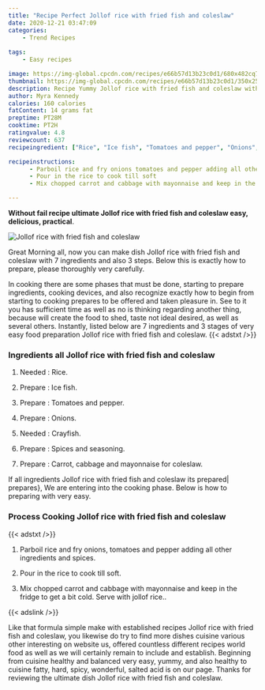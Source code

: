 ```yaml
---
title: "Recipe Perfect Jollof rice with fried fish and coleslaw"
date: 2020-12-21 03:47:09
categories:
    - Trend Recipes
    
tags:
    - Easy recipes

image: https://img-global.cpcdn.com/recipes/e66b57d13b23c0d1/680x482cq70/jollof-rice-with-fried-fish-and-coleslaw-recipe-main-photo.jpg
thumbnail: https://img-global.cpcdn.com/recipes/e66b57d13b23c0d1/350x250cq70/jollof-rice-with-fried-fish-and-coleslaw-recipe-main-photo.jpg
description: Recipe Yummy Jollof rice with fried fish and coleslaw with 7 ingredients and 3 stages of easy cooking.
author: Myra Kennedy
calories: 160 calories
fatContent: 14 grams fat
preptime: PT28M
cooktime: PT2H
ratingvalue: 4.8
reviewcount: 637
recipeingredient: ["Rice", "Ice fish", "Tomatoes and pepper", "Onions", "Crayfish", "Spices and seasoning", "Carrot cabbage and mayonnaise for coleslaw"]

recipeinstructions: 
      - Parboil rice and fry onions tomatoes and pepper adding all other ingredients and spices 
      - Pour in the rice to cook till soft 
      - Mix chopped carrot and cabbage with mayonnaise and keep in the fridge to get a bit cold Serve with jollof rice

---
```




**Without fail recipe ultimate Jollof rice with fried fish and coleslaw easy, delicious, practical**. 


![Jollof rice with fried fish and coleslaw](https://img-global.cpcdn.com/recipes/e66b57d13b23c0d1/680x482cq70/jollof-rice-with-fried-fish-and-coleslaw-recipe-main-photo.jpg "Jollof rice with fried fish and coleslaw")




Great Morning all, now you can make dish Jollof rice with fried fish and coleslaw with 7 ingredients and also 3 steps. Below this is exactly how to prepare, please thoroughly very carefully.

In cooking there are some phases that must be done, starting to prepare ingredients, cooking devices, and also recognize exactly how to begin from starting to cooking prepares to be offered and taken pleasure in. See to it you has sufficient time as well as no is thinking regarding another thing, because will create the food to shed, taste not ideal desired, as well as several others. Instantly, listed below are 7 ingredients and 3 stages of very easy food preparation Jollof rice with fried fish and coleslaw.
{{< adstxt />}}

### Ingredients all Jollof rice with fried fish and coleslaw


1. Needed  : Rice.

1. Prepare  : Ice fish.

1. Prepare  : Tomatoes and pepper.

1. Prepare  : Onions.

1. Needed  : Crayfish.

1. Prepare  : Spices and seasoning.

1. Prepare  : Carrot, cabbage and mayonnaise for coleslaw.



If all ingredients Jollof rice with fried fish and coleslaw its prepared| prepares}, We are entering into the cooking phase. Below is how to preparing with very easy.

### Process Cooking Jollof rice with fried fish and coleslaw

{{< adstxt />}}


1. Parboil rice and fry onions, tomatoes and pepper adding all other ingredients and spices.



1. Pour in the rice to cook till soft.



1. Mix chopped carrot and cabbage with mayonnaise and keep in the fridge to get a bit cold. Serve with jollof rice..





{{< adslink />}}

Like that formula simple make with established recipes Jollof rice with fried fish and coleslaw, you likewise do try to find more dishes cuisine various other interesting on website us, offered countless different recipes world food as well as we will certainly remain to include and establish. Beginning from cuisine healthy and balanced very easy, yummy, and also healthy to cuisine fatty, hard, spicy, wonderful, salted acid is on our page. Thanks for reviewing the ultimate dish Jollof rice with fried fish and coleslaw.
